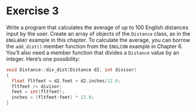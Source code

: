 # Exercise 3

Write a program that calculates the average of up to 100 English distances input by the user. Create an array of objects of the `Distance` class, as in the `ENGLARAY` example in this chapter. To calculate the average, you can borrow the `add_dist()` member function from the `ENGLCON` example in Chapter 6. You’ll also need a member function that divides a `Distance` value by an integer. Here’s one possibility:

```c++
void Distance::div_dist(Distance d2, int divisor)
{
  float fltfeet = d2.feet + d2.inches/12.0;
  fltfeet /= divisor;
  feet = int(fltfeet);
  inches = (fltfeet-feet) * 12.0;
}
```

